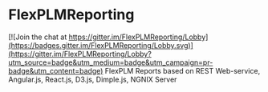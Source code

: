# FlexPLMReporting

[![Join the chat at https://gitter.im/FlexPLMReporting/Lobby](https://badges.gitter.im/FlexPLMReporting/Lobby.svg)](https://gitter.im/FlexPLMReporting/Lobby?utm_source=badge&utm_medium=badge&utm_campaign=pr-badge&utm_content=badge)
FlexPLM Reports based on REST Web-service, Angular.js, React.js, D3.js, Dimple.js, NGNIX Server


